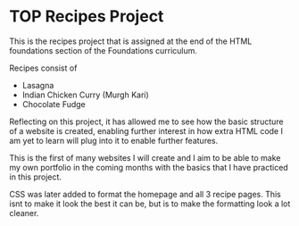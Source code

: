 TOP Recipes Project
===================

This is the recipes project that is assigned at the end of the HTML foundations section of the Foundations curriculum.

Recipes consist of

 - Lasagna
 - Indian Chicken Curry (Murgh Kari)
 - Chocolate Fudge

 Reflecting on this project, it has allowed me to see how the basic structure of a website is created, enabling further interest in how extra HTML code I am yet to learn will plug into it to enable further features.

 This is the first of many websites I will create and I aim to be able to make my own portfolio in the coming months with the basics that I have practiced in this project.

 CSS was later added to format the homepage and all 3 recipe pages. This isnt to make it look the best it can be, but is to make the formatting look a lot cleaner.
